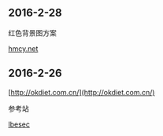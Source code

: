 ## 2016-2-28
红色背景图方案

[hmcy.net](http://hmcy.net/)


## 2016-2-26
[http://okdiet.com.cn/](http://okdiet.com.cn/)

参考站

[lbesec](http://www.lbesec.com/)

